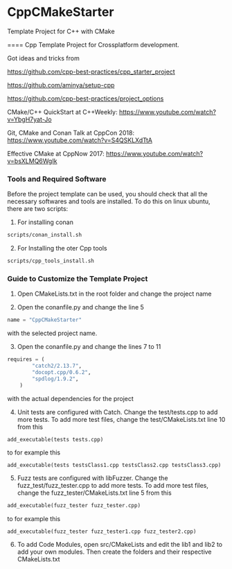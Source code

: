 # CppCMakeStarter
Template Project for C++ with CMake

====
Cpp Template Project for Crossplatform development.

Got ideas and tricks from

https://github.com/cpp-best-practices/cpp_starter_project

https://github.com/aminya/setup-cpp

https://github.com/cpp-best-practices/project_options

CMake/C++ QuickStart at C++Weekly: https://www.youtube.com/watch?v=YbgH7yat-Jo

Git, CMake and Conan Talk at CppCon 2018: https://www.youtube.com/watch?v=S4QSKLXdTtA

Effective CMake at CppNow 2017: https://www.youtube.com/watch?v=bsXLMQ6WgIk

### Tools and Required Software
Before the project template can be used, you should check that all the necessary softwares and tools are installed.
To do this on linux ubuntu, there are two scripts:

1. For installing conan
```Bash
scripts/conan_install.sh
```

2. For Installing the oter Cpp tools
```Bash
scripts/cpp_tools_install.sh
```

### Guide to Customize the Template Project

1. Open CMakeLists.txt in the root folder and change the project name

2. Open the conanfile.py and change the line 5
```Python
name = "CppCMakeStarter"
```
with the selected project name.

3. Open the conanfile.py and change the lines 7 to 11
```Python
requires = (
        "catch2/2.13.7",
        "docopt.cpp/0.6.2",
        "spdlog/1.9.2",
    )
```
with the actual dependencies for the project

4. Unit tests are configured with Catch. Change the test/tests.cpp to add more tests.
To add more test files, change the test/CMakeLists.txt line 10 from this
```CMakeLists.txt
add_executable(tests tests.cpp)
```
to for example this
```
add_executable(tests testsClass1.cpp testsClass2.cpp testsClass3.cpp)
```


5. Fuzz tests are configured with libFuzzer. Change the fuzz_test/fuzz_tester.cpp to add more tests.
To add more test files, change the fuzz_tester/CMakeLists.txt line 5 from this
```CMakeLists.txt
add_executable(fuzz_tester fuzz_tester.cpp)
```
to for example this
```
add_executable(fuzz_tester fuzz_tester1.cpp fuzz_tester2.cpp)
```

6. To add Code Modules, open src/CMakeLists and edit the lib1 and lib2 to add your own modules. Then create the folders and their respective CMakeLists.txt
